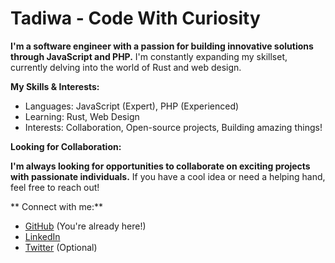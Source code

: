 # Tadiwa - Code With Curiosity 

**I'm a software engineer with a passion for building innovative solutions through JavaScript and PHP.** I'm constantly expanding my skillset, currently delving into the world of Rust and web design. 

**My Skills & Interests:**

*  Languages: JavaScript (Expert), PHP (Experienced)
*  Learning: Rust, Web Design
*  Interests: Collaboration, Open-source projects, Building amazing things!

**Looking for Collaboration:**

**I'm always looking for opportunities to collaborate on exciting projects with passionate individuals.** If you have a cool idea or need a helping hand, feel free to reach out!

** Connect with me:**

* [GitHub](https://github.com/onlypfachi) (You're already here!)
* [LinkedIn](https://www.linkedin.com/in/tadiwapfachi/)
* [Twitter](https://twitter.com/tadiwapfachi) (Optional)
